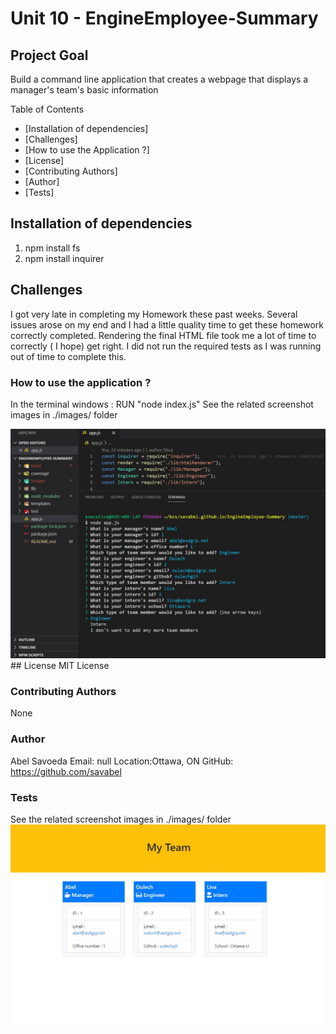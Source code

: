 # Unit 10  - EngineEmployee-Summary

## Project Goal

Build a command line application that creates a webpage that displays a manager's team's basic information

Table of Contents

* [Installation of dependencies]
* [Challenges]
* [How to use the Application ?]
* [License]
* [Contributing Authors]
* [Author]
* [Tests]

## Installation of dependencies
1. npm install fs  
3. npm install inquirer

## Challenges
I got very late in completing my Homework these past weeks.
Several issues arose on my end and I had a little quality time to get these homework correctly completed.
Rendering the final HTML file took me a lot of time to correctly ( I hope) get right.
I did not run the required tests as I was running out of time to complete this.

### How to use the application ?
In the terminal windows : RUN "node index.js"
See the related screenshot images in ./images/ folder

<img src="images/ScreenShot01.jpg" alt="Use the Application" />
## License 
MIT License

### Contributing Authors
None

### Author
Abel Savoeda
Email: null
Location:Ottawa, ON
GitHub: https://github.com/savabel


### Tests
See the related screenshot images in ./images/ folder
<img src="images/ScreenShot02.jpg" alt="Use the Application" />